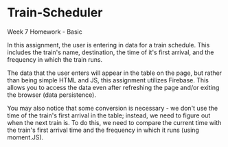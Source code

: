 # Train-Scheduler
Week 7 Homework - Basic

In this assignment, the user is entering in data for a train schedule. This includes the train's name, destination, the time of it's first arrival, and the frequency in which the train runs.

The data that the user enters will appear in the table on the page, but rather than being simple HTML and JS, this assignment utilizes Firebase. This allows you to access the data even after refreshing the page and/or exiting the browser (data persistence).

You may also notice that some conversion is necessary - we don't use the time of the train's first arrival in the table; instead, we need to figure out when the next train is. To do this, we need to compare the current time with the train's first arrival time and the frequency in which it runs (using moment.JS).
